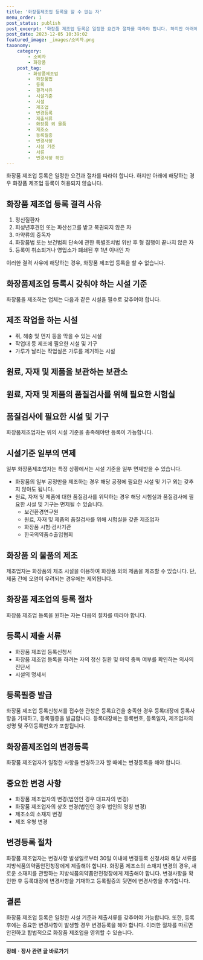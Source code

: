 ```yaml
---
title: '화장품제조업 등록을 할 수 없는 자'
menu_order: 1
post_status: publish
post_excerpt: '화장품 제조업 등록은 일정한 요건과 절차를 따라야 합니다. 하지만 아래에 해당하는 경우 화장품 제조업 등록이 허용되지 않습니다.'
post_date: 2023-12-05 10:39:02
featured_image: _images/소비자.png
taxonomy:
    category:
        - 소비자
        - 화장품
    post_tag:
        - 화장품제조업
        -  화장품법
        -  등록
        -  결격사유
        -  시설기준
        -  시설
        -  제조업
        -  변경등록
        -  제출서류
        -  화장품 외 물품
        -  제조소
        -  등록필증
        -  변경사항
        -  시설 기준
        -  서류
        -  변경사항 확인
---
```



화장품 제조업 등록은 일정한 요건과 절차를 따라야 합니다. 하지만 아래에 해당하는 경우 화장품 제조업 등록이 허용되지 않습니다.

## 화장품 제조업 등록 결격 사유

1. 정신질환자
2. 피성년후견인 또는 파산선고를 받고 복권되지 않은 자
3. 마약류의 중독자
4. 화장품법 또는 보건범죄 단속에 관한 특별조치법 위반 후 형 집행이 끝나지 않은 자
5. 등록이 취소되거나 영업소가 폐쇄된 후 1년 이내인 자

이러한 결격 사유에 해당하는 경우, 화장품 제조업 등록을 할 수 없습니다. 

## 화장품제조업 등록시 갖춰야 하는 시설 기준

화장품을 제조하는 업체는 다음과 같은 시설을 필수로 갖추어야 합니다.

## 제조 작업을 하는 시설

- 쥐, 해충 및 먼지 등을 막을 수 있는 시설
- 작업대 등 제조에 필요한 시설 및 기구
- 가루가 날리는 작업실은 가루를 제거하는 시설

## 원료, 자재 및 제품을 보관하는 보관소

## 원료, 자재 및 제품의 품질검사를 위해 필요한 시험실

## 품질검사에 필요한 시설 및 기구

화장품제조업자는 위의 시설 기준을 충족해야만 등록이 가능합니다. 

## 시설기준 일부의 면제

일부 화장품제조업자는 특정 상황에서는 시설 기준을 일부 면제받을 수 있습니다.

- 화장품의 일부 공정만을 제조하는 경우 해당 공정에 필요한 시설 및 기구 외는 갖추지 않아도 됩니다.
- 원료, 자재 및 제품에 대한 품질검사를 위탁하는 경우 해당 시험실과 품질검사에 필요한 시설 및 기구는 면제될 수 있습니다.
    - 보건환경연구원
    - 원료, 자재 및 제품의 품질검사를 위해 시험실을 갖춘 제조업자
    - 화장품 시험·검사기관
    - 한국의약품수출입협회

## 화장품 외 물품의 제조

제조업자는 화장품의 제조 시설을 이용하여 화장품 외의 제품을 제조할 수 있습니다. 단, 제품 간에 오염이 우려되는 경우에는 제외됩니다.

## 화장품 제조업의 등록 절차

화장품 제조업 등록을 원하는 자는 다음의 절차를 따라야 합니다.

## 등록시 제출 서류

- 화장품 제조업 등록신청서
- 화장품 제조업 등록을 하려는 자의 정신 질환 및 마약 중독 여부를 확인하는 의사의 진단서
- 시설의 명세서

## 등록필증 발급

화장품 제조업 등록신청서를 접수한 관청은 등록요건을 충족한 경우 등록대장에 등록사항을 기재하고, 등록필증을 발급합니다. 등록대장에는 등록번호, 등록일자, 제조업자의 성명 및 주민등록번호가 포함됩니다.

## 화장품제조업의 변경등록

화장품 제조업자가 일정한 사항을 변경하고자 할 때에는 변경등록을 해야 합니다. 

## 중요한 변경 사항

- 화장품 제조업자의 변경(법인인 경우 대표자의 변경)
- 화장품 제조업자의 상호 변경(법인인 경우 법인의 명칭 변경)
- 제조소의 소재지 변경
- 제조 유형 변경

## 변경등록 절차

화장품 제조업자는 변경사항 발생일로부터 30일 이내에 변경등록 신청서와 해당 서류를 지방식품의약품안전청장에게 제출해야 합니다. 화장품 제조소의 소재지 변경의 경우, 새로운 소재지를 관할하는 지방식품의약품안전청장에게 제출해야 합니다. 변경사항을 확인한 후 등록대장에 변경사항을 기재하고 등록필증의 뒷면에 변경사항을 추가합니다.

## 결론

화장품 제조업 등록은 일정한 시설 기준과 제출서류를 갖추어야 가능합니다. 또한, 등록 후에는 중요한 변경사항이 발생할 경우 변경등록을 해야 합니다. 이러한 절차를 따르면 안전하고 합법적으로 화장품 제조업을 영위할 수 있습니다.
<!-- wp:separator -->
<hr class="wp-block-separator has-alpha-channel-opacity"/>
<!-- /wp:separator -->

<!-- wp:group {"backgroundColor":"base","layout":{"type":"constrained"}} -->
<div class="wp-block-group has-base-background-color has-background"><!-- wp:paragraph {"align":"center","fontSize":"medium"} -->
<p class="has-text-align-center has-large-font-size"><strong>장례ㆍ장사 관련 글 바로가기</strong></p>
<!-- /wp:paragraph -->


<!-- wp:latest-posts
{"categories":[{"id":1553,"count":19,"description":"","link":"https://uknowlaw.com/category/%ec%9e%a5%eb%a1%80%e3%86%8d%ec%9e%a5%ec%82%ac/","name":"장례ㆍ장사","slug":"장례ㆍ장사","taxonomy":"category","parent":0,"meta":[],"_links":{"self":[{"href":"https://uknowlaw.com/wp-json/wp/v2/categories/1553"}],"collection":[{"href":"https://uknowlaw.com/wp-json/wp/v2/categories"}],"about":[{"href":"https://uknowlaw.com/wp-json/wp/v2/taxonomies/category"}],"wp:post_type":[{"href":"https://uknowlaw.com/wp-json/wp/v2/posts?categories=1553"}],"curies":[{"name":"wp","href":"https://api.w.org/{rel}","templated":true}]}}],"postsToShow":100,"excerptLength":28,"postLayout":"grid","columns":2,"featuredImageAlign":"left","featuredImageSizeSlug":"large","fontSize":"small"} /--></div>
<!-- /wp:group -->